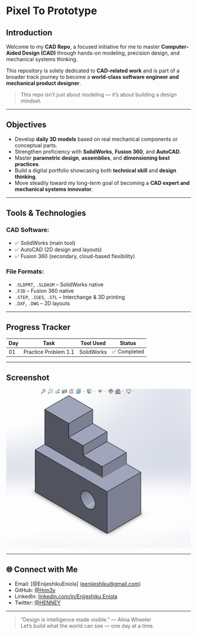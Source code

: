 # Pixel To Prototype

## Introduction

Welcome to my **CAD Repo**, a focused initiative for me to master **Computer-Aided Design (CAD)** through hands-on modeling, precision design, and mechanical systems thinking. 

This repository is solely dedicated to **CAD-related work** and is part of a broader track journey to become a **world-class software engineer and mechanical product designer**.

> This repo isn’t just about modeling — it’s about building a design mindset.

---

## Objectives

- Develop **daily 3D models** based on real mechanical components or conceptual parts.
- Strengthen proficiency with **SolidWorks**, **Fusion 360**, and **AutoCAD**.
- Master **parametric design**, **assemblies**, and **dimensioning best practices**.
- Build a digital portfolio showcasing both **technical skill** and **design thinking**.
- Move steadily toward my long-term goal of becoming a **CAD expert and mechanical systems innovator**.

---

## Tools & Technologies

### CAD Software:
- ✅ SolidWorks (main tool)
- ✅ AutoCAD (2D design and layouts)
- ✅ Fusion 360 (secondary, cloud-based flexibility)

### File Formats:
- `.SLDPRT`, `.SLDASM` – SolidWorks native
- `.F3D` – Fusion 360 native
- `.STEP`, `.IGES`, `.STL` – Interchange & 3D printing
- `.DXF`, `.DWG` – 2D layouts

---

## Progress Tracker

| Day | Task | Tool Used | Status |
|-----|------|-----------|--------|
| 01  | Practice Problem 1.1 | SolidWorks | ✅ Completed |

---

## Screenshot
![UI Preview](./Images/Problem_01.png)

---

## 🌐 Connect with Me

- Email: [@EnijeshikuEniola] (eenijeshiku@gmail.com)
- GitHub: [@Hnn3y](https://github.com/Hnn3y)
- LinkedIn: [linkedin.com/in/Enijeshiku Eniola](https://www.linkedin.com/in/enijeshiku-eniola/?lipi=urn%3Ali%3Apage%3Ad_flagship3_feed%3B5E2WXqpySne6iEjTlwgwIw%3D%3D)
- Twitter: [@HENNEY](https://x.com/Henneiiy)

---

> “Design is intelligence made visible.” — Alina Wheeler  
> Let’s build what the world can see — one day at a time.
